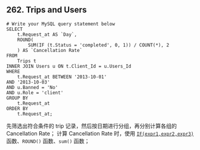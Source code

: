 ## 262. Trips and Users ##
```
# Write your MySQL query statement below
SELECT
	t.Request_at AS `Day`,
	ROUND(
		SUM(IF (t.Status = 'completed', 0, 1)) / COUNT(*), 2
	) AS `Cancellation Rate`
FROM
	Trips t
INNER JOIN Users u ON t.Client_Id = u.Users_Id
WHERE
	t.Request_at BETWEEN '2013-10-01'
AND '2013-10-03'
AND u.Banned = 'No'
AND u.Role = 'client'
GROUP BY
	t.Request_at
ORDER BY
	t.Request_at;
```

先筛选出符合条件的 trip 记录，然后按日期进行分组，再分别计算各组的 Cancellation Rate；
计算 Cancellation Rate 时，使用 [`IF(expr1,expr2,expr3)`](https://dev.mysql.com/doc/refman/5.7/en/control-flow-functions.html#function_if) 函数、`ROUND()` 函数、`sum()` 函数；